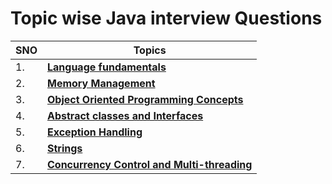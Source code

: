 # Topic wise Java interview Questions

| SNO | Topics                                                                                      |
| --- | ------------------------------------------------------------------------------------------- |
| 1.  | **[Language fundamentals](/data/languageFundamentals.md)**                                  |
| 2.  | **[Memory Management](/data/memoryManagement.md)**                                          |
| 3.  | **[Object Oriented Programming Concepts](/data/oops.md)**                                   |
| 4.  | **[Abstract classes and Interfaces](/data/abstractClassesAndInterfaces.md)**                |
| 5.  | **[Exception Handling](/data/exceptionHandling.md)**                                        |
| 6.  | **[Strings](/data/stringQuestions.md)**                                                     |
| 7.  | **[Concurrency Control and Multi-threading](/data/concurrencyControlAndMultiThreading.md)** |